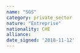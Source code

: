 ```yaml
---
name: "SGS"
category: private_sector
nature: "Entreprise"
nationality: CHE
alliance: 
date_signed: '2018-11-12'
---
```

    